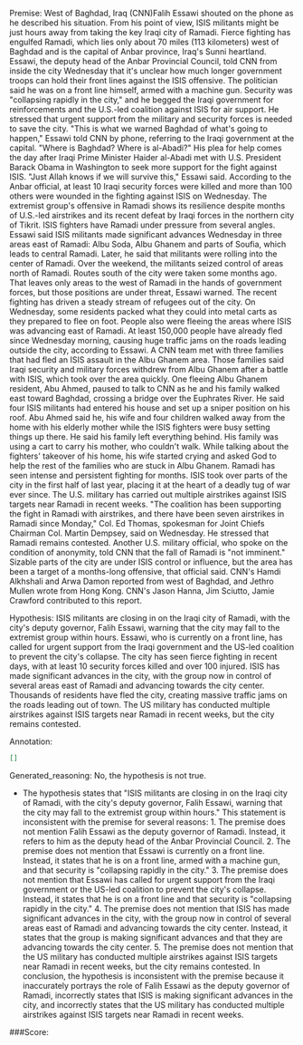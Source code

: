 
Premise:
West of Baghdad, Iraq (CNN)Falih Essawi shouted on the phone as he described his situation. From his point of view, ISIS militants might be just hours away from taking the key Iraqi city of Ramadi. Fierce fighting has engulfed Ramadi, which lies only about 70 miles (113 kilometers) west of Baghdad and is the capital of Anbar province, Iraq's Sunni heartland. Essawi, the deputy head of the Anbar Provincial Council, told CNN from inside the city Wednesday that it's unclear how much longer government troops can hold their front lines against the ISIS offensive. The politician said he was on a front line himself, armed with a machine gun. Security was "collapsing rapidly in the city," and he begged the Iraqi government for reinforcements and the U.S.-led coalition against ISIS for air support. He stressed that urgent support from the military and security forces is needed to save the city. "This is what we warned Baghdad of what's going to happen," Essawi told CNN by phone, referring to the Iraqi government at the capital. "Where is Baghdad? Where is al-Abadi?" His plea for help comes the day after Iraqi Prime Minister Haider al-Abadi met with U.S. President Barack Obama in Washington to seek more support for the fight against ISIS. "Just Allah knows if we will survive this," Essawi said. According to the Anbar official, at least 10 Iraqi security forces were killed and more than 100 others were wounded in the fighting against ISIS on Wednesday. The extremist group's offensive in Ramadi shows its resilience despite months of U.S.-led airstrikes and its recent defeat by Iraqi forces in the northern city of Tikrit. ISIS fighters have Ramadi under pressure from several angles. Essawi said ISIS militants made significant advances Wednesday in three areas east of Ramadi: Albu Soda, Albu Ghanem and parts of Soufia, which leads to central Ramadi. Later, he said that militants were rolling into the center of Ramadi. Over the weekend, the militants seized control of areas north of Ramadi. Routes south of the city were taken some months ago. That leaves only areas to the west of Ramadi in the hands of government forces, but those positions are under threat, Essawi warned. The recent fighting has driven a steady stream of refugees out of the city. On Wednesday, some residents packed what they could into metal carts as they prepared to flee on foot. People also were fleeing the areas where ISIS was advancing east of Ramadi. At least 150,000 people have already fled since Wednesday morning, causing huge traffic jams on the roads leading outside the city, according to Essawi. A CNN team met with three families that had fled an ISIS assault in the Albu Ghanem area. Those families said Iraqi security and military forces withdrew from Albu Ghanem after a battle with ISIS, which took over the area quickly. One fleeing Albu Ghanem resident, Abu Ahmed, paused to talk to CNN as he and his family walked east toward Baghdad, crossing a bridge over the Euphrates River. He said four ISIS militants had entered his house and set up a sniper position on his roof. Abu Ahmed said he, his wife and four children walked away from the home with his elderly mother while the ISIS fighters were busy setting things up there. He said his family left everything behind. His family was using a cart to carry his mother, who couldn't walk. While talking about the fighters' takeover of his home, his wife started crying and asked God to help the rest of the families who are stuck in Albu Ghanem. Ramadi has seen intense and persistent fighting for months. ISIS took over parts of the city in the first half of last year, placing it at the heart of a deadly tug of war ever since. The U.S. military has carried out multiple airstrikes against ISIS targets near Ramadi in recent weeks. "The coalition has been supporting the fight in Ramadi with airstrikes, and there have been seven airstrikes in Ramadi since Monday," Col. Ed Thomas, spokesman for Joint Chiefs Chairman Col. Martin Dempsey, said on Wednesday. He stressed that Ramadi remains contested. Another U.S. military official, who spoke on the condition of anonymity, told CNN that the fall of Ramadi is "not imminent." Sizable parts of the city are under ISIS control or influence, but the area has been a target of a months-long offensive, that official said. CNN's Hamdi Alkhshali and Arwa Damon reported from west of Baghdad, and Jethro Mullen wrote from Hong Kong. CNN's Jason Hanna, Jim Sciutto, Jamie Crawford contributed to this report.


Hypothesis:
ISIS militants are closing in on the Iraqi city of Ramadi, with the city's deputy governor, Falih Essawi, warning that the city may fall to the extremist group within hours. Essawi, who is currently on a front line, has called for urgent support from the Iraqi government and the US-led coalition to prevent the city's collapse. The city has seen fierce fighting in recent days, with at least 10 security forces killed and over 100 injured. ISIS has made significant advances in the city, with the group now in control of several areas east of Ramadi and advancing towards the city center. Thousands of residents have fled the city, creating massive traffic jams on the roads leading out of town. The US military has conducted multiple airstrikes against ISIS targets near Ramadi in recent weeks, but the city remains contested.

Annotation:
```json
[]
```

Generated_reasoning:
No, the hypothesis is not true. 
- The hypothesis states that "ISIS militants are closing in on the Iraqi city of Ramadi, with the city's deputy governor, Falih Essawi, warning that the city may fall to the extremist group within hours." This statement is inconsistent with the premise for several reasons: 1. The premise does not mention Falih Essawi as the deputy governor of Ramadi. Instead, it refers to him as the deputy head of the Anbar Provincial Council. 2. The premise does not mention that Essawi is currently on a front line. Instead, it states that he is on a front line, armed with a machine gun, and that security is "collapsing rapidly in the city." 3. The premise does not mention that Essawi has called for urgent support from the Iraqi government or the US-led coalition to prevent the city's collapse. Instead, it states that he is on a front line and that security is "collapsing rapidly in the city." 4. The premise does not mention that ISIS has made significant advances in the city, with the group now in control of several areas east of Ramadi and advancing towards the city center. Instead, it states that the group is making significant advances and that they are advancing towards the city center. 5. The premise does not mention that the US military has conducted multiple airstrikes against ISIS targets near Ramadi in recent weeks, but the city remains contested. In conclusion, the hypothesis is inconsistent with the premise because it inaccurately portrays the role of Falih Essawi as the deputy governor of Ramadi, incorrectly states that ISIS is making significant advances in the city, and incorrectly states that the US military has conducted multiple airstrikes against ISIS targets near Ramadi in recent weeks.

###Score:
